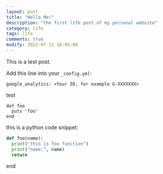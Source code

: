 ```yaml
---
layout: post
title: "Hello Me!"
description: "the first life post of my personal website"
category: life
tags: life
comments: true
modify: 2022-07-21 16:05:00
---
```


This is a test post.


Add this line into your `_config.yml`:

```
google_analytics: <Your ID, for example G-XXXXXXX>
```

test

~~~~
def foo
  puts 'foo'
end
~~~~

this is a python code snippet:

```python
def foo(name):
  print("this is foo function")
  print("name:", name)
  return
```

end
